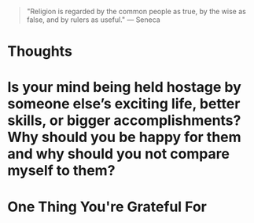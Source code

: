 
> \"Religion is regarded by the common people as true, by the wise as false, and by rulers as useful.\" — Seneca

# Thoughts

# Is your mind being held hostage by someone else’s exciting life, better skills, or bigger accomplishments? Why should you be happy for them and why should you not compare myself to them?

# One Thing You're Grateful For

